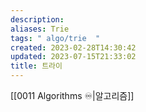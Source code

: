 ```yaml
---
description:
aliases: Trie 
tags: " algo/trie  "
created: 2023-02-28T14:30:42
updated: 2023-07-15T21:33:02
title: 트라이
---
```

[[0011 Algorithms ♾️|알고리즘]]
